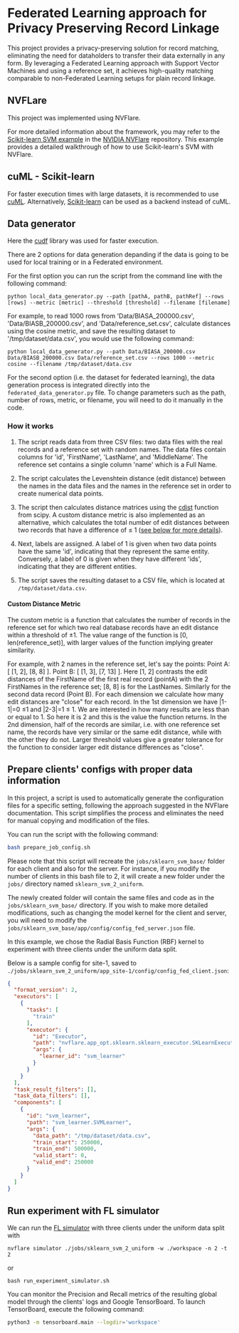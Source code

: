# Federated Learning approach for Privacy Preserving Record Linkage

This project provides a privacy-preserving solution for record matching, eliminating the need for dataholders to transfer their data externally in any form. By leveraging a Federated Learning approach with Support Vector Machines and using a reference set, it achieves high-quality matching comparable to non-Federated Learning setups for plain record linkage.

## NVFLare

This project was implemented using NVFlare.

For more detailed information about the framework, you may refer to the [Scikit-learn SVM example](https://github.com/NVIDIA/NVFlare/tree/main/examples/advanced/sklearn-svm) in the [NVIDIA NVFlare](https://github.com/NVIDIA/NVFlare/tree/main) repository. This example provides a detailed walkthrough of how to use Scikit-learn's SVM with NVFlare.

## cuML - Scikit-learn
For faster execution times with large datasets, it is recommended to use [cuML](https://docs.rapids.ai/api/cuml/stable/). Alternatively, [Scikit-learn](https://scikit-learn.org/) can be used as a backend instead of cuML.

## Data generator

Here the [cudf](https://github.com/rapidsai/cudf) library was used for faster execution.

There are 2 options for data generation depanding if the data is going to be used for local training or in a Federated environment.

For the first option you can run the script from the command line with the following command:
```commandline
python local_data_generator.py --path [pathA, pathB, pathRef] --rows [rows] --metric [metric] --threshold [threshold] --filename [filename]
```
For example, to read 1000 rows from 'Data/BIASA_200000.csv', 'Data/BIASB_200000.csv', and 'Data/reference_set.csv', calculate distances using the cosine metric, and save the resulting dataset to '/tmp/dataset/data.csv', you would use the following command:

```commandline
python local_data_generator.py --path Data/BIASA_200000.csv Data/BIASB_200000.csv Data/reference_set.csv --rows 1000 --metric cosine --filename /tmp/dataset/data.csv
```

For the second option (i.e. the dataset for federated learning), the data generation process is integrated directly into the `federated_data_generator.py` file. To change parameters such as the path, number of rows, metric, or filename, you will need to do it manually in the code.

### How it works
<!-- Add Differential Privacy as an option here -->
1. The script reads data from three CSV files: two data files with the real records and a reference set with random names. The data files contain columns for 'id', 'FirstName', 'LastName', and 'MiddleName'. The reference set contains a single column 'name' which is a Full Name.

2. The script calculates the Levenshtein distance (edit distance) between the names in the data files and the names in the reference set in order to create numerical data points.

3. The script then calculates distance matrices using the [cdist](https://docs.scipy.org/doc/scipy/reference/generated/scipy.spatial.distance.cdist.html) function from scipy. A custom distance metric is also implemented as an alternative, which calculates the total number of edit distances between two records that have a difference of &le; 1 ([see below for more details](#custom-distance-metric)). 

4. Next, labels are assigned. A label of 1 is given when two data points have the same 'id', indicating that they represent the same entity. Conversely, a label of 0 is given when they have different 'ids', indicating that they are different entities.

5. The script saves the resulting dataset to a CSV file, which is located at `/tmp/dataset/data.csv`.

#### Custom Distance Metric
The custom metric is a function that calculates the number of records in the reference set for which two real database records have an edit distance within a threshold of ±1.
The value range of the function is [0, len(reference_set)], with larger values of the function implying greater similarity.

For example, with 2 names in the reference set, let's say the points:
Point A: [ [1, 2], [8, 8] ].
Point B: [ [1, 3], [7, 13] ].
Here [1, 2] contrasts the edit distances of the FirstName of the first real record (pointA) with the 2 FirstNames in the reference set; [8, 8] is for the LastNames. Similarly for the second data record (Point B).
For each dimension we calculate how many edit distances are "close" for each record.
In the 1st dimension we have |1-1|=0 &le;1 and |2-3|=1 &le; 1. We are interested in how many results are less than or equal to 1. So here it is 2 and this is the value the function returns.
In the 2nd dimension, half of the records are similar, i.e. with one reference set name, the records have very similar or the same edit distance, while with the other they do not.
Larger threshold values give a greater tolerance for the function to consider larger edit distance differences as "close".



## Prepare clients' configs with proper data information 
In this project, a script is used to automatically generate the configuration files for a specific setting, following the approach suggested in the NVFlare documentation. This script simplifies the process and eliminates the need for manual copying and modification of the files.

You can run the script with the following command:

```bash
bash prepare_job_config.sh
```

Please note that this script will recreate the `jobs/sklearn_svm_base/` folder for each client and also for the server. For instance, if you modify the number of clients in this bash file to 2, it will create a new folder under the `jobs/` directory named `sklearn_svm_2_uniform`.

The newly created folder will contain the same files and code as in the `jobs/sklearn_svm_base/` directory. If you wish to make more detailed modifications, such as changing the model kernel for the client and server, you will need to modify the `jobs/sklearn_svm_base/app/config/config_fed_server.json` file.

In this example, we chose the Radial Basis Function (RBF) kernel to experiment with three clients under the uniform data split. 

Below is a sample config for site-1, saved to `./jobs/sklearn_svm_2_uniform/app_site-1/config/config_fed_client.json`:
```json
{
  "format_version": 2,
  "executors": [
    {
      "tasks": [
        "train"
      ],
      "executor": {
        "id": "Executor",
        "path": "nvflare.app_opt.sklearn.sklearn_executor.SKLearnExecutor",
        "args": {
          "learner_id": "svm_learner"
        }
      }
    }
  ],
  "task_result_filters": [],
  "task_data_filters": [],
  "components": [
    {
      "id": "svm_learner",
      "path": "svm_learner.SVMLearner",
      "args": {
        "data_path": "/tmp/dataset/data.csv",
        "train_start": 250000,
        "train_end": 500000,
        "valid_start": 0,
        "valid_end": 250000
      }
    }
  ]
}
```

## Run experiment with FL simulator
We can run the [FL simulator](https://nvflare.readthedocs.io/en/2.3/user_guide/fl_simulator.html) with three clients under the uniform data split with
```commandline
nvflare simulator ./jobs/sklearn_svm_2_uniform -w ./workspace -n 2 -t 2
```
or
```commandline
bash run_experiment_simulator.sh
```
You can monitor the Precision and Recall metrics of the resulting global model through the clients' logs and Google TensorBoard. To launch TensorBoard, execute the following command:
```bash
python3 -m tensorboard.main --logdir='workspace'
```
